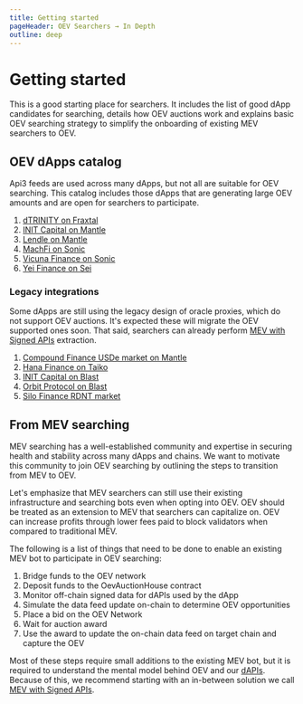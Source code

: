 ```yaml
---
title: Getting started
pageHeader: OEV Searchers → In Depth
outline: deep
---
```


<PageHeader/>

# Getting started

This is a good starting place for searchers. It includes the list of good dApp candidates for searching, details how OEV auctions
work and explains basic OEV searching strategy to simplify the onboarding of
existing MEV searchers to OEV.

## OEV dApps catalog

Api3 feeds are used across many dApps, but not all are suitable for OEV searching. This catalog includes those dApps that are generating large OEV amounts and are open for searchers to participate.

<!-- NOTE: Make sure these are sorted alphabetically; title matches information in @api3/contracts; homepage points to the dApp market (can differ from dApp landing page) -->

1. [dTRINITY on Fraxtal](https://dtrinity.org/)
2. [INIT Capital on Mantle](https://app.init.capital/?chain=5000)
3. [Lendle on Mantle](https://lendle.xyz/)
4. [MachFi on Sonic](https://www.machfi.xyz/)
5. [Vicuna Finance on Sonic](https://vicunafinance.com/)
6. [Yei Finance on Sei](https://www.yei.finance/)

### Legacy integrations

Some dApps are still using the legacy design of oracle proxies, which do not support OEV auctions. It's expected these will migrate the OEV supported ones soon. That said, searchers can already
perform [MEV with Signed APIs](/oev-searchers/in-depth/mev-with-signed-apis)
extraction.

<!-- NOTE: Make sure these are sorted alphabetically; title matches information in @api3/contracts; homepage points to the dApp market (can differ from dApp landing page) -->

1. [Compound Finance USDe market on Mantle](https://app.compound.finance/markets/usde-mantle)
2. [Hana Finance on Taiko](https://www.hana.finance/)
3. [INIT Capital on Blast](https://app.init.capital/?chain=81457)
4. [Orbit Protocol on Blast](https://orbitlending.io/)
5. [Silo Finance RDNT market](https://app.silo.finance/silo/0x19d3F8D09773065867e9fD11716229e73481c55A)

## From MEV searching

MEV searching has a well-established community and expertise in securing health
and stability across many dApps and chains. We want to motivate this community
to join OEV searching by outlining the steps to transition from MEV to OEV.

Let's emphasize that MEV searchers can still use their existing infrastructure
and searching bots even when opting into OEV. OEV should be treated as an
extension to MEV that searchers can capitalize on. OEV can increase profits
through lower fees paid to block validators when compared to traditional MEV.

The following is a list of things that need to be done to enable an existing MEV
bot to participate in OEV searching:

1. Bridge funds to the OEV network
2. Deposit funds to the OevAuctionHouse contract
3. Monitor off-chain signed data for dAPIs used by the dApp
4. Simulate the data feed update on-chain to determine OEV opportunities
5. Place a bid on the OEV Network
6. Wait for auction award
7. Use the award to update the on-chain data feed on target chain and capture
   the OEV

Most of these steps require small additions to the existing MEV bot, but it is
required to understand the mental model behind OEV and our
[dAPIs](#/oev-searchers/in-depth/dapis/). Because of this, we recommend starting
with an in-between solution we call
[MEV with Signed APIs](/oev-searchers/in-depth/mev-with-signed-apis).
